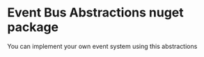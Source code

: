 # Event Bus Abstractions nuget package
You can implement your own event system using this abstractions
